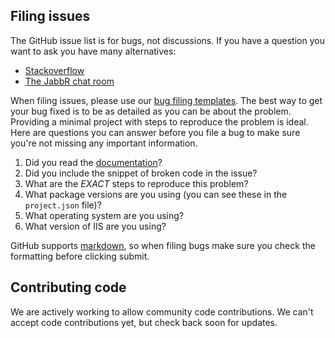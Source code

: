 ## Filing issues

The GitHub issue list is for bugs, not discussions. If you have a question you want to ask you have many alternatives:
- [Stackoverflow](http://stackoverflow.com/questions/tagged/asp.net-vnext)
- [The JabbR chat room](https://jabbr.net/#/rooms/aspnetvnext)

When filing issues, please use our [bug filing templates](https://github.com/aspnet/Home/wiki/Functional-bug-template).
The best way to get your bug fixed is to be as detailed as you can be about the problem.
Providing a minimal project with steps to reproduce the problem is ideal.
Here are questions you can answer before you file a bug to make sure you're not missing any important information.

1. Did you read the [documentation](https://github.com/aspnet/home/wiki)?
2. Did you include the snippet of broken code in the issue?
3. What are the *EXACT* steps to reproduce this problem?
4. What package versions are you using (you can see these in the `project.json` file)?
5. What operating system are you using?
6. What version of IIS are you using?

GitHub supports [markdown](http://github.github.com/github-flavored-markdown/), so when filing bugs make sure you check the formatting before clicking submit.

## Contributing code

We are actively working to allow community code contributions. We can't accept code contributions yet, but check back soon for updates.
